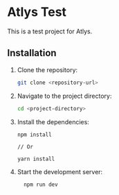 # Atlys Test

This is a test project for Atlys.

## Installation

1. Clone the repository:

   ```bash
   git clone <repository-url>
   ```

2. Navigate to the project directory:

     ```bash
   cd <project-directory>
   ```

3. Install the dependencies:

    ```
    npm install

    // Or

    yarn install
    ```

4. Start the development server:

    ```
      npm run dev
    ```